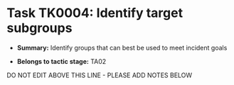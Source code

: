 # Task TK0004: Identify target subgroups

* **Summary:** Identify groups that can best be used to meet incident goals

* **Belongs to tactic stage:** TA02

DO NOT EDIT ABOVE THIS LINE - PLEASE ADD NOTES BELOW